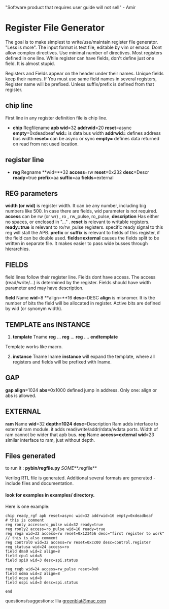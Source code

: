 
"Software product that requires user guide will not sell" - Amir

# Register File Generator

The goal is to make simplest to write/use/maintain  register file generator.
"Less is more".
The input format is text file, editable by vim or emacs. Dont allow complex directives. Use minimal number of directives. Most registers defined in one line. While register can have fields,  don't define just one field. It is almost stupid.

Registers and Fields appear on the header under their names. Unique fields keep their names. If You must use same field names in several registers, Register name will be prefixed. Unless suffix/prefix is defined from that register.


## chip line
First line in any register definition file is chip line.
- **chip** Regfilename  **apb wid**=32 **addrwid**=20 **reset**=async **empty**=0xdeadbeaf 
  **wid=** is data bus width
  **addrwid=** defines address bus width
  **reset=** can be async or sync
  **empty=**  defines data returned on read from not used location.

## register line
- **reg** Regname  **wid=**32 **access**=rw **reset**=0x232 **desc**=Descr **ready**=true **prefix**=aa **suffix**=aa **fields**=external


## REG parameters
  **width (or wid)** is register width. It can be any number, including big numbers like 500. In case there are fields, wid parameter is not required.
 **access**  can be rw (or wr) , ro , rw_pulse, ro_pulse, 
 **description** Has either no spaces, or enclosed in "..." .
 **reset** is relevant to writable registers.
 **ready=true** is relevant to ro/rw_pulse registers. specific ready signal to this reg will stall the APB.
**prefix** or **suffix**  is relevant to fields of this register, if the field can be double used.
**fields=external**   causes the fields split to be written in separate file. It makes easier to pass wide busses through hierarchies.


## FIELDS
field lines follow their register line. 
Fields dont have access. The access (read/write/...) is determined by the register.
Fields should have width parameter and may have description.

**field** Name **wid**=8 **align=**16 **desc**=DESC
**align** is misnomer. It is the number of bits the field will be allocated in register. Active bits are defined by wid (or synonym width).


## TEMPLATE ans INSTANCE

1. **template** Tname
   **reg** ...
   **reg** ...
   **reg** ....
   **endtemplate**

Template works like macro.

2. **instance** Tname Iname
 **instance** will expand the template, where all registers and fields will be prefixed with Iname.

## GAP
**gap align**=1024  **abs**=0x1000
defined jump in address. Only one: align or abs is allowed.

## EXTERNAL
**ram**   Name **wid**=32 **depth=1024** **desc**=Description
Ram adds interface to external ram module. it adds read/write/addr/rdata/wdata ports. Width of ram cannot be wider that apb bus.
**reg** Name **access=external** **wid**=23
 similar interface to ram, just without depth.

## Files generated

to run it :     **pybin/regfile.py**  *SOME***.regfile**

Verilog RTL file is generated. Additional several formats are generated - include files and documentation.

#### look for examples in examples/ directory.

Here is one example:

```
chip ready_rgf apb reset=async wid=32 addrwid=16 empty=0xdeadbeaf
# this is comment
reg ronly access=ro_pulse wid=32 ready=true
reg ronly2 access=ro_pulse wid=16 ready=true
reg rega wid=32 access=rw reset=0x123456 desc="first register to work"
// this is also comment
reg control0 wid=32 access=rw reset=0xcc00 desc=control.register
reg statusa wid=24 access=ro
field dma0 wid=2 align=8
field cpu1 wid=8
field spi0 wid=3 desc=spi.status

reg regb wid=24 access=rw_pulse reset=0x0
field odma wid=2 align=8
field ocpu wid=8
field ospi wid=3 desc=spi.status

end
```

questions/suggestions:    Ilia greenblat@mac.com


